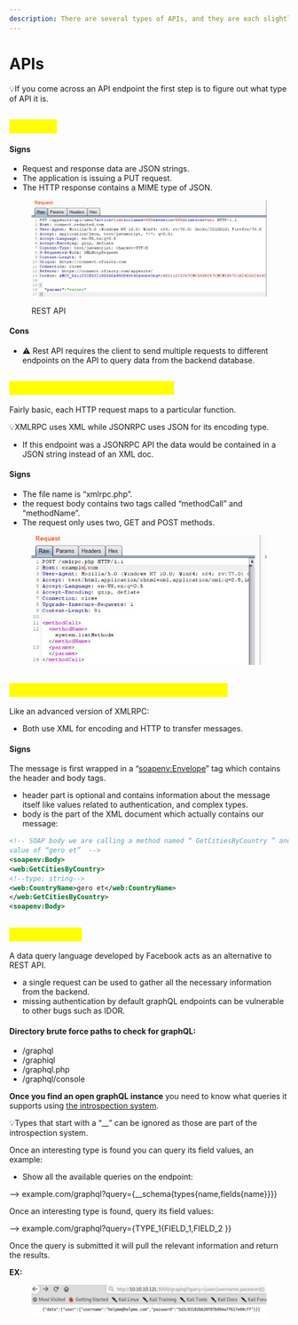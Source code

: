 ```yaml
---
description: There are several types of APIs, and they are each slightly different.
---
```


# APIs

💡If you come across an API endpoint the first step is to figure out what type of API it is.

## <mark style="color:yellow;">Rest API</mark>

#### Signs

* Request and response data are JSON strings.
* The application is issuing a PUT request.
* The HTTP response contains a MIME type of JSON.

<figure><img src="../.gitbook/assets/image (1) (1) (1) (1) (1) (1) (1) (1) (1) (1).png" alt=""><figcaption><p>REST API</p></figcaption></figure>

#### Cons

* ⚠️ Rest API requires the client to send multiple requests to different endpoints on the API to query data from the backend database.

## <mark style="color:yellow;">Remote Procedure Call (RPC)</mark>

Fairly basic, each HTTP request maps to a particular function.

💡XMLRPC uses XML while JSONRPC uses JSON for its encoding type.

* If this endpoint was a JSONRPC API the data would be contained in a JSON string instead of an XML doc.

#### Signs

* The file name is “xmlrpc.php”.
* the request body contains two tags called “methodCall” and “methodName”.
* The request only uses two, GET and POST methods.

<figure><img src="../.gitbook/assets/image (2) (1) (1) (1) (1).png" alt=""><figcaption></figcaption></figure>

## <mark style="color:yellow;">Simple Object Access Protocol (SOAP)</mark>

Like an advanced version of XMLRPC:

* Both use XML for encoding and HTTP to transfer messages.

#### Signs

The message is first wrapped in a “[soapenv:Envelope](soapenv:Envelope)” tag which contains the header and body tags.

* header part is optional and contains information about the message itself like values related to authentication, and complex types.
* body is the part of the XML document which actually contains our message:

```xml
<!-- SOAP body we are calling a method named “ GetCitiesByCountry ” and an argument called “CountryName ” with a string 
value of “gero et”  -->
<soapenv:Body> 
<web:GetCitiesByCountry> 
<!--type: string--> 
<web:CountryName>gero et</web:CountryName> 
</web:GetCitiesByCountry> 
<soapenv:Body>
```

## <mark style="color:yellow;">GraphQL API</mark>

A data query language developed by Facebook acts as an alternative to REST API.

* a single request can be used to gather all the necessary information from the backend.
* missing authentication by default graphQL endpoints can be vulnerable to other bugs such as IDOR.

#### Directory brute force paths to check for graphQL:

* /graphql
* /graphiql
* /graphql.php
* /graphql/console

**Once you find an open graphQL instance** you need to know what queries it supports using [the introspection system](https://graphql.org/learn/introspection/).

💡Types that start with a “\_\_” can be ignored as those are part of the introspection system.

Once an interesting type is found you can query its field values, an example:

* Show all the available queries on the endpoint:

&#x20;     \--> example.com/graphql?query={\_\_schema{types{name,fields{name\}}\}}

Once an interesting type is found, query its field values:

&#x20;     \--> example.com/graphql?query={TYPE\_1{FIELD\_1,FIELD\_2 \}}

Once the query is submitted it will pull the relevant information and return the results.

**EX:**

<figure><img src="../.gitbook/assets/image (16).png" alt=""><figcaption></figcaption></figure>
